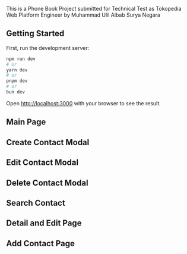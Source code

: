 This is a Phone Book Project submitted for Technical Test as Tokopedia Web Platform Engineer by Muhammad Ulil Albab Surya Negara

## Getting Started

First, run the development server:

```bash
npm run dev
# or
yarn dev
# or
pnpm dev
# or
bun dev
```

Open [http://localhost:3000](http://localhost:3000) with your browser to see the result.

## Main Page

## Create Contact Modal

## Edit Contact Modal

## Delete Contact Modal

## Search Contact

## Detail and Edit Page

## Add Contact Page
